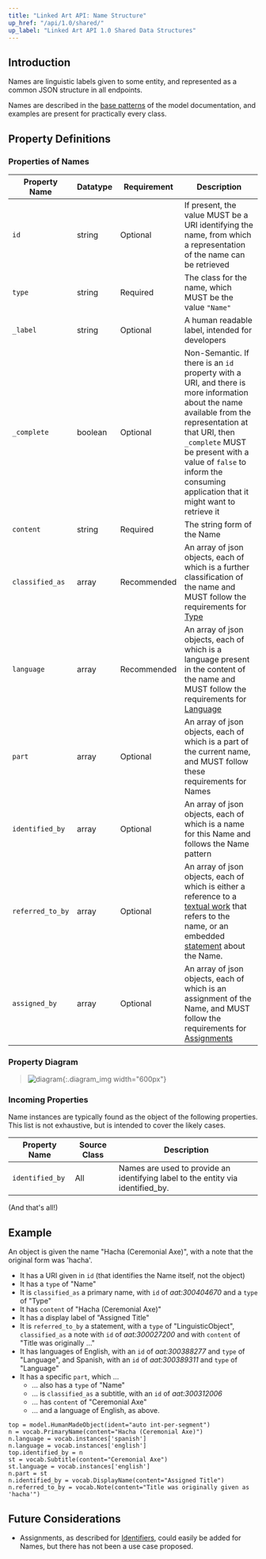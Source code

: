 ```yaml
---
title: "Linked Art API: Name Structure"
up_href: "/api/1.0/shared/"
up_label: "Linked Art API 1.0 Shared Data Structures"
---
```





## Introduction

Names are linguistic labels given to some entity, and represented as a common JSON structure in all endpoints. 

Names are described in the [base patterns](/model/base/#types-and-classifications) of the model documentation, and examples are present for practically every class.

## Property Definitions

### Properties of Names

| Property Name     | Datatype      | Requirement | Description | 
|-------------------|---------------|-------------|-------------|
| `id`              | string        | Optional    | If present, the value MUST be a URI identifying the name, from which a representation of the name can be retrieved | 
| `type`            | string        | Required    | The class for the name, which MUST be the value `"Name"` | 
| `_label`          | string        | Optional    | A human readable label, intended for developers | <!-- LAF.4 -->
| `_complete`       | boolean       | Optional    | Non-Semantic. If there is an `id` property with a URI, and there is more information about the name available from the representation at that URI, then `_complete` MUST be present with a value of `false` to inform the consuming application that it might want to retrieve it |
| `content`         | string        | Required    | The string form of the Name | <!-- LAF.6 -->
| `classified_as`   | array         | Recommended | An array of json objects, each of which is a further classification of the name and MUST follow the requirements for [Type](../type/) | <!-- LAF.5 -->
| `language`        | array         | Recommended | An array of json objects, each of which is a language present in the content of the name and MUST follow the requirements for [Language](../type/)| <!-- LAF.7 -->
| `part`            | array         | Optional    | An array of json objects, each of which is a part of the current name, and MUST follow these requirements for Names| <!-- -->
| `identified_by`   | array         | Optional    | An array of json objects, each of which is a name for this Name and follows the Name pattern |
| `referred_to_by`  | array         | Optional    | An array of json objects, each of which is either a reference to a [textual work](../../endpoint/textual_work/) that refers to the name, or an embedded [statement](../statement/) about the Name. | <!-- -->
| `assigned_by`     | array         | Optional    | An array of json objects, each of which is an assignment of the Name, and MUST follow the requirements for [Assignments](../assignment/) |

### Property Diagram

> ![diagram](name_properties.png){:.diagram_img width="600px"}


### Incoming Properties

Name instances are typically found as the object of the following properties.  This list is not exhaustive, but is intended to cover the likely cases.

| Property Name   | Source Class      | Description |
|-----------------|-------------------|-------------|
| `identified_by` | All               | Names are used to provide an identifying label to the entity via identified_by. |

(And that's all!)

## Example

An object is given the name "Hacha (Ceremonial Axe)", with a note that the original form was 'hacha'.

* It has a URI given in `id` (that identifies the Name itself, not the object)
* It has a `type` of "Name"
* It is `classified_as` a primary name, with `id` of _aat:300404670_ and a `type` of "Type"
* It has `content` of "Hacha (Ceremonial Axe)"
* It has a display label of "Assigned Title"
* It is `referred_to_by` a statement, with a `type` of "LinguisticObject", `classified_as` a note with `id` of _aat:300027200_ and with `content` of "Title was originally ..."
* It has languages of English, with an `id` of _aat:300388277_ and `type` of "Language", and Spanish, with an `id` of _aat:300389311_ and `type` of "Language"
* It has a specific `part`, which ...
    * ... also has a `type` of "Name"
    * ... is `classified_as` a subtitle, with an `id` of _aat:300312006_
    * ... has `content` of "Ceremonial Axe"
    * ... and a language of English, as above. 

```crom
top = model.HumanMadeObject(ident="auto int-per-segment")
n = vocab.PrimaryName(content="Hacha (Ceremonial Axe)")
n.language = vocab.instances['spanish']
n.language = vocab.instances['english']
top.identified_by = n
st = vocab.Subtitle(content="Ceremonial Axe")
st.language = vocab.instances['english']
n.part = st
n.identified_by = vocab.DisplayName(content="Assigned Title")
n.referred_to_by = vocab.Note(content="Title was originally given as 'hacha'")
```


## Future Considerations

* Assignments, as described for [Identifiers](../identifier/), could easily be added for Names, but there has not been a use case proposed.

